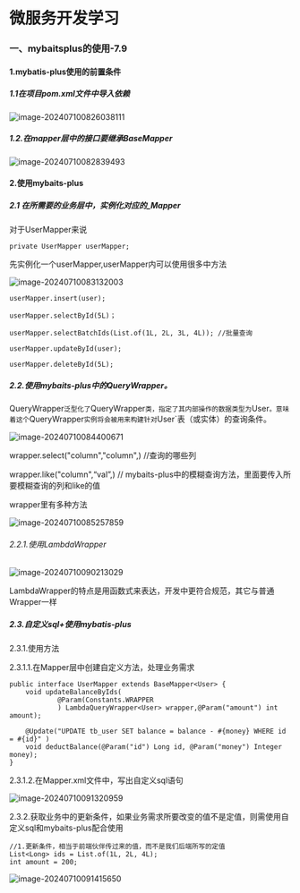 # 微服务开发学习



### 一、mybaitsplus的使用-7.9

#### 1.mybatis-plus使用的前置条件

##### 1.1在项目pom.xml文件中导入依赖

![image-202407100826038111](C:\Users\zhangguojun\AppData\Roaming\Typora\typora-user-images\image-20240710082603811.png)

##### 1.2.在mapper层中的接口要继承BaseMapper<User>

![image-20240710082839493](C:\Users\zhangguojun\AppData\Roaming\Typora\typora-user-images\image-20240710082839493.png)

#### 2.使用mybaits-plus

##### 2.1 在所需要的业务层中，实例化对应的_Mapper

对于UserMapper来说

```
private UserMapper userMapper;
```

先实例化一个userMapper,userMapper内可以使用很多中方法

![image-20240710083132003](C:\Users\zhangguojun\AppData\Roaming\Typora\typora-user-images\image-20240710083132003.png)

```
userMapper.insert(user);
```

```
userMapper.selectById(5L)；
```

```
userMapper.selectBatchIds(List.of(1L, 2L, 3L, 4L)); //批量查询
```

```
userMapper.updateById(user);
```

```
userMapper.deleteById(5L);
```

##### 2.2.使用mybaits-plus中的QueryWrapper<User>。

QueryWrapper<User>`泛型化了`QueryWrapper`类，指定了其内部操作的数据类型为`User`。意味着这个`QueryWrapper`实例将会被用来构建针对`User`表（或实体）的查询条件。

![image-20240710084400671](C:\Users\zhangguojun\AppData\Roaming\Typora\typora-user-images\image-20240710084400671.png)

wrapper.select("column","column",)   //查询的哪些列

wrapper.like("column",“val”,)  // mybaits-plus中的模糊查询方法，里面要传入所要模糊查询的列和like的值

wrapper里有多种方法

![image-20240710085257859](C:\Users\zhangguojun\AppData\Roaming\Typora\typora-user-images\image-20240710085257859.png)

###### 2.2.1.使用LambdaWrapper

![image-20240710090213029](C:\Users\zhangguojun\AppData\Roaming\Typora\typora-user-images\image-20240710090213029.png)

LambdaWrapper的特点是用函数式来表达，开发中更符合规范，其它与普通Wrapper一样

##### 2.3.自定义sql+使用mybatis-plus

2.3.1.使用方法

2.3.1.1.在Mapper层中创建自定义方法，处理业务需求

```
public interface UserMapper extends BaseMapper<User> {
    void updateBalanceByIds(
            @Param(Constants.WRAPPER
            ) LambdaQueryWrapper<User> wrapper,@Param("amount") int amount);

    @Update("UPDATE tb_user SET balance = balance - #{money} WHERE id = #{id}" )
    void deductBalance(@Param("id") Long id, @Param("money") Integer money);
}
```

2.3.1.2.在Mapper.xml文件中，写出自定义sql语句

![image-20240710091320959](C:\Users\zhangguojun\AppData\Roaming\Typora\typora-user-images\image-20240710091320959.png)

2.3.2.获取业务中的更新条件，如果业务需求所要改变的值不是定值，则需使用自定义sql和mybaits-plus配合使用

```
//1.更新条件，相当于前端伙伴传过来的值，而不是我们后端所写的定值
List<Long> ids = List.of(1L, 2L, 4L);
int amount = 200;
```



![image-20240710091415650](C:\Users\zhangguojun\AppData\Roaming\Typora\typora-user-images\image-20240710091415650.png)































